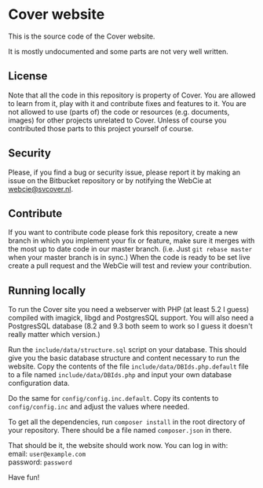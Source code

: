 # Cover website
This is the source code of the Cover website.

It is mostly undocumented and some parts are not very well written.

## License
Note that all the code in this repository is property of Cover. You are allowed to learn from it, play with it and contribute fixes and features to it. You are not allowed to use (parts of) the code or resources (e.g. documents, images) for other projects unrelated to Cover. Unless of course you contributed those parts to this project yourself of course.

## Security
Please, if you find a bug or security issue, please report it by making an issue on the Bitbucket repository or by notifying the WebCie at webcie@svcover.nl.

## Contribute
If you want to contribute code please fork this repository, create a new branch in which you implement your fix or feature, make sure it merges with the most up to date code in our master branch. (i.e. Just `git rebase master` when your master branch is in sync.) When the code is ready to be set live create a pull request and the WebCie will test and review your contribution.

## Running locally
To run the Cover site you need a webserver with PHP (at least 5.2 I guess) compiled with imagick, libgd and PostgresSQL support. You will also need a PostgresSQL database (8.2 and 9.3 both seem to work so I guess it doesn't really matter which version.)

Run the `include/data/structure.sql` script on your database. This should give you the basic database structure and content necessary to run the website. Copy the contents of the file `include/data/DBIds.php.default` file to a file named `include/data/DBIds.php` and input your own database configuration data.

Do the same for `config/config.inc.default`. Copy its contents to `config/config.inc` and adjust the values where needed.

To get all the dependencies, run `composer install` in the root directory of your repository. There should be a file named `composer.json` in there.

That should be it, the website should work now. You can log in with:  
email: `user@example.com`  
password: `password`

Have fun!